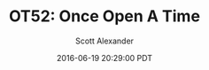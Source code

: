 ---
layout: podcast
title: "OT52: Once Open A Time"
author: Scott Alexander
description: https://slatestarcodex.com/2016/06/19/ot52-once-open-a-time/
date: 2016-06-19 20:29:00 PDT
length: 375274
duration: 94
guid: ot52-once-open-a-time
---